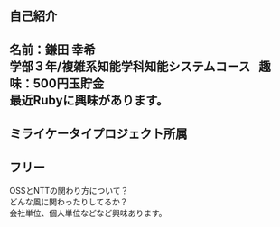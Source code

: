 ## 自己紹介  
名前：鎌田 幸希  
学部３年/複雑系知能学科知能システムコース  
趣味：500円玉貯金  
最近Rubyに興味があります。  
---
ミライケータイプロジェクト所属  
---
## フリー
OSSとNTTの関わり方について？  
どんな風に関わったりしてるか？  
会社単位、個人単位などなど興味あります。  
